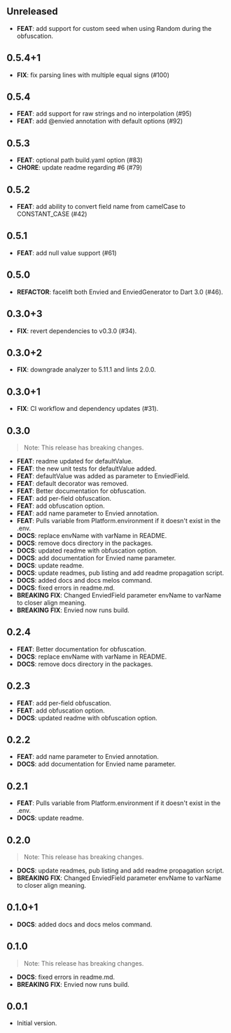 ## Unreleased

 - **FEAT**: add support for custom seed when using Random during the obfuscation.

## 0.5.4+1

 - **FIX**: fix parsing lines with multiple equal signs (#100)

## 0.5.4

 - **FEAT**: add support for raw strings and no interpolation (#95)
 - **FEAT**: add @envied annotation with default options (#92)

## 0.5.3

 - **FEAT**: optional path build.yaml option (#83)
 - **CHORE**: update readme regarding #6 (#79)

## 0.5.2

 - **FEAT**: add ability to convert field name from camelCase to CONSTANT_CASE (#42)

## 0.5.1

 - **FEAT**: add null value support (#61)

## 0.5.0

 - **REFACTOR**: facelift both Envied and EnviedGenerator to Dart 3.0 (#46).

## 0.3.0+3

 - **FIX**: revert dependencies to v0.3.0 (#34).

## 0.3.0+2

 - **FIX**: downgrade analyzer to 5.11.1 and lints 2.0.0.

## 0.3.0+1

 - **FIX**: CI workflow and dependency updates (#31).

## 0.3.0

> Note: This release has breaking changes.

 - **FEAT**: readme updated for defaultValue.
 - **FEAT**: the new unit tests for defaultValue added.
 - **FEAT**: defaultValue was added as parameter to EnviedField.
 - **FEAT**: default decorator was removed.
 - **FEAT**: Better documentation for obfuscation.
 - **FEAT**: add per-field obfuscation.
 - **FEAT**: add obfuscation option.
 - **FEAT**: add name parameter to Envied annotation.
 - **FEAT**: Pulls variable from Platform.environment if it doesn't exist in the .env.
 - **DOCS**: replace envName with varName in README.
 - **DOCS**: remove docs directory in the packages.
 - **DOCS**: updated readme with obfuscation option.
 - **DOCS**: add documentation for Envied name parameter.
 - **DOCS**: update readme.
 - **DOCS**: update readmes, pub listing and add readme propagation script.
 - **DOCS**: added docs and docs melos command.
 - **DOCS**: fixed errors in readme.md.
 - **BREAKING** **FIX**: Changed EnviedField parameter envName to varName to closer align meaning.
 - **BREAKING** **FIX**: Envied now runs build.

## 0.2.4

 - **FEAT**: Better documentation for obfuscation.
 - **DOCS**: replace envName with varName in README.
 - **DOCS**: remove docs directory in the packages.

## 0.2.3

 - **FEAT**: add per-field obfuscation.
 - **FEAT**: add obfuscation option.
 - **DOCS**: updated readme with obfuscation option.

## 0.2.2

 - **FEAT**: add name parameter to Envied annotation.
 - **DOCS**: add documentation for Envied name parameter.

## 0.2.1

 - **FEAT**: Pulls variable from Platform.environment if it doesn't exist in the .env.
 - **DOCS**: update readme.

## 0.2.0

> Note: This release has breaking changes.

 - **DOCS**: update readmes, pub listing and add readme propagation script.
 - **BREAKING** **FIX**: Changed EnviedField parameter envName to varName to closer align meaning.

## 0.1.0+1

 - **DOCS**: added docs and docs melos command.

## 0.1.0

> Note: This release has breaking changes.

 - **DOCS**: fixed errors in readme.md.
 - **BREAKING** **FIX**: Envied now runs build.

## 0.0.1

- Initial version.
